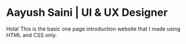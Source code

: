 # Aayush Saini | UI & UX Designer

Hola!
This is the basic one page introduction website that I made using HTML and CSS only.
